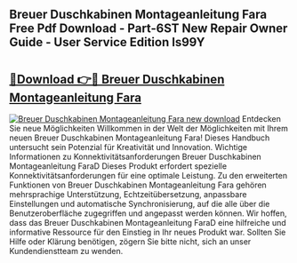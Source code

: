 ## Breuer Duschkabinen Montageanleitung Fara Free Pdf Download - Part-6ST New Repair Owner Guide - User Service Edition ls99Y

# <h2><a href="http://df6zhpt.blite.top/?on=Breuer+Duschkabinen+Montageanleitung+Fara">🔗Download 👉🔴 Breuer Duschkabinen Montageanleitung Fara</a></h2>

[![Breuer Duschkabinen Montageanleitung Fara new download](https://i.imgur.com/lujVjoI.png)](http://df6zhpt.blite.top/?on=Breuer+Duschkabinen+Montageanleitung+Fara)
Entdecken Sie neue Möglichkeiten Willkommen in der Welt der Möglichkeiten mit Ihrem neuen Breuer Duschkabinen Montageanleitung Fara! Dieses Handbuch untersucht sein Potenzial für Kreativität und Innovation. Wichtige Informationen zu Konnektivitätsanforderungen Breuer Duschkabinen Montageanleitung FaraD Dieses Produkt erfordert spezielle Konnektivitätsanforderungen für eine optimale Leistung. Zu den erweiterten Funktionen von Breuer Duschkabinen Montageanleitung Fara gehören mehrsprachige Unterstützung, Echtzeitübersetzung, anpassbare Einstellungen und automatische Synchronisierung, auf die alle über die Benutzeroberfläche zugegriffen und angepasst werden können. Wir hoffen, dass das Breuer Duschkabinen Montageanleitung FaraD eine hilfreiche und informative Ressource für den Einstieg in Ihr neues Produkt war. Sollten Sie Hilfe oder Klärung benötigen, zögern Sie bitte nicht, sich an unser Kundendienstteam zu wenden.
